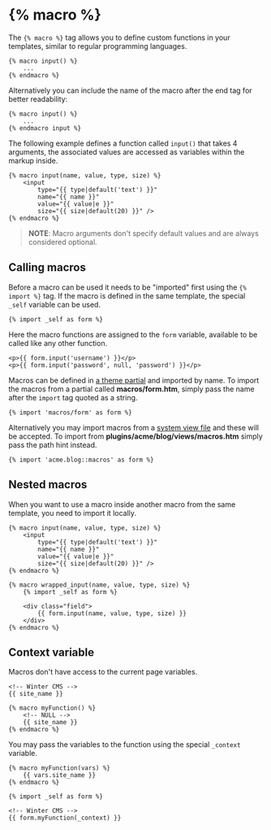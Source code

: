 # {% macro %}

The `{% macro %}` tag allows you to define custom functions in your templates, similar to regular programming languages.

    {% macro input() %}
        ...
    {% endmacro %}

Alternatively you can include the name of the macro after the end tag for better readability:

    {% macro input() %}
        ...
    {% endmacro input %}

The following example defines a function called `input()` that takes 4 arguments, the associated values are accessed as variables within the markup inside.

    {% macro input(name, value, type, size) %}
        <input
            type="{{ type|default('text') }}"
            name="{{ name }}"
            value="{{ value|e }}"
            size="{{ size|default(20) }}" />
    {% endmacro %}

> **NOTE**: Macro arguments don't specify default values and are always considered optional.

<a name="calling-macros"></a>
## Calling macros

Before a macro can be used it needs to be "imported" first using the `{% import %}` tag. If the macro is defined in the same template, the special `_self` variable can be used.

    {% import _self as form %}

Here the macro functions are assigned to the `form` variable, available to be called like any other function.

    <p>{{ form.input('username') }}</p>
    <p>{{ form.input('password', null, 'password') }}</p>

Macros can be defined in [a theme partial](../cms/partials) and imported by name. To import the macros from a partial called **macros/form.htm**, simply pass the name after the `import` tag quoted as a string.

    {% import 'macros/form' as form %}

Alternatively you may import macros from a [system view file](../services/response-view#views) and these will be accepted. To import from **plugins/acme/blog/views/macros.htm** simply pass the path hint instead.

    {% import 'acme.blog::macros' as form %}

<a name="nested-macros"></a>
## Nested macros

When you want to use a macro inside another macro from the same template, you need to import it locally.

    {% macro input(name, value, type, size) %}
        <input
            type="{{ type|default('text') }}"
            name="{{ name }}"
            value="{{ value|e }}"
            size="{{ size|default(20) }}" />
    {% endmacro %}

    {% macro wrapped_input(name, value, type, size) %}
        {% import _self as form %}

        <div class="field">
            {{ form.input(name, value, type, size) }}
        </div>
    {% endmacro %}

<a name="context-variable"></a>
## Context variable

Macros don't have access to the current page variables.

    <!-- Winter CMS -->
    {{ site_name }}

    {% macro myFunction() %}
        <!-- NULL -->
        {{ site_name }}
    {% endmacro %}

You may pass the variables to the function using the special `_context` variable.

    {% macro myFunction(vars) %}
        {{ vars.site_name }}
    {% endmacro %}

    {% import _self as form %}

    <!-- Winter CMS -->
    {{ form.myFunction(_context) }}
